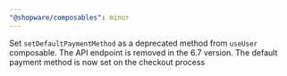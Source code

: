 ```yaml
---
"@shopware/composables": minor
---
```


Set `setDefaultPaymentMethod` as a deprecated method from `useUser` composable. The API endpoint is removed in the 6.7 version. The default payment method is now set on the checkout process
